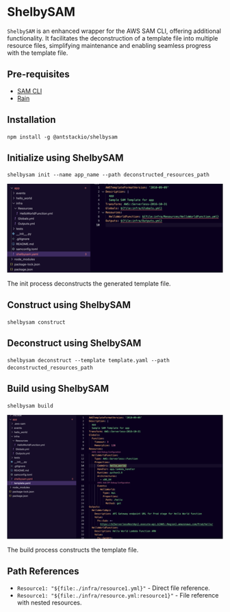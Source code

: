 # ShelbySAM

`ShelbySAM` is an enhanced wrapper for the AWS SAM CLI, offering additional functionality. It facilitates the deconstruction of a template file into multiple resource files, simplifying maintenance and enabling seamless progress with the template file.

## Pre-requisites

- [SAM CLI](https://docs.aws.amazon.com/serverless-application-model/latest/developerguide/install-sam-cli.html)
- [Rain](https://github.com/aws-cloudformation/rain)

## Installation

`npm install -g @antstackio/shelbysam`

## Initialize using ShelbySAM

`shelbysam init --name app_name --path deconstructed_resources_path`

![ShelbySAM init](images/init.png)

The init process deconstructs the generated template file.

## Construct using ShelbySAM

`shelbysam construct`

## Deconstruct using ShelbySAM

`shelbysam deconstruct --template template.yaml --path deconstructed_resources_path`

## Build using ShelbySAM

`shelbysam build`

![ShelbySAM build](images/build.png)

The build process constructs the template file.

## Path References

- `Resource1: "${file:./infra/resource1.yml}"` - Direct file reference.
- `Resource1: "${file:./infra/resource.yml:resource1}"` - File reference with nested resources.
